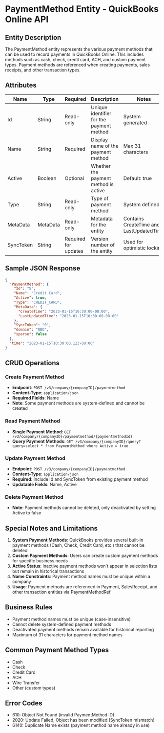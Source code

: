 # PaymentMethod Entity - QuickBooks Online API

## Entity Description
The PaymentMethod entity represents the various payment methods that can be used to record payments in QuickBooks Online. This includes methods such as cash, check, credit card, ACH, and custom payment types. Payment methods are referenced when creating payments, sales receipts, and other transaction types.

## Attributes

| Name | Type | Required | Description | Notes |
|------|------|----------|-------------|-------|
| Id | String | Read-only | Unique identifier for the payment method | System generated |
| Name | String | Required | Display name of the payment method | Max 31 characters |
| Active | Boolean | Optional | Whether the payment method is active | Default: true |
| Type | String | Read-only | Type of payment method | System defined |
| MetaData | MetaData | Read-only | Metadata for the entity | Contains CreateTime and LastUpdatedTime |
| SyncToken | String | Required for updates | Version number of the entity | Used for optimistic locking |

## Sample JSON Response

```json
{
  "PaymentMethod": {
    "Id": "5",
    "Name": "Credit Card",
    "Active": true,
    "Type": "CREDIT_CARD",
    "MetaData": {
      "CreateTime": "2023-01-15T10:30:00-08:00",
      "LastUpdatedTime": "2023-01-15T10:30:00-08:00"
    },
    "SyncToken": "0",
    "domain": "QBO",
    "sparse": false
  },
  "time": "2023-01-15T10:30:00.123-08:00"
}
```

## CRUD Operations

### Create Payment Method
- **Endpoint**: `POST /v3/company/{companyID}/paymentmethod`
- **Content-Type**: `application/json`
- **Required Fields**: Name
- **Note**: Some payment methods are system-defined and cannot be created

### Read Payment Method
- **Single Payment Method**: `GET /v3/company/{companyID}/paymentmethod/{paymentmethodId}`
- **Query Payment Methods**: `GET /v3/company/{companyID}/query?query=select * from PaymentMethod where Active = true`

### Update Payment Method
- **Endpoint**: `POST /v3/company/{companyID}/paymentmethod`
- **Content-Type**: `application/json`
- **Required**: Include Id and SyncToken from existing payment method
- **Updatable Fields**: Name, Active

### Delete Payment Method
- **Note**: Payment methods cannot be deleted, only deactivated by setting Active to false

## Special Notes and Limitations

1. **System Payment Methods**: QuickBooks provides several built-in payment methods (Cash, Check, Credit Card, etc.) that cannot be deleted
2. **Custom Payment Methods**: Users can create custom payment methods for specific business needs
3. **Active Status**: Inactive payment methods won't appear in selection lists but remain in historical transactions
4. **Name Constraints**: Payment method names must be unique within a company
5. **Usage**: Payment methods are referenced in Payment, SalesReceipt, and other transaction entities via PaymentMethodRef

## Business Rules

- Payment method names must be unique (case-insensitive)
- Cannot delete system-defined payment methods
- Deactivated payment methods remain available for historical reporting
- Maximum of 31 characters for payment method names

## Common Payment Method Types

- Cash
- Check
- Credit Card
- ACH
- Wire Transfer
- Other (custom types)

## Error Codes
- 610: Object Not Found (invalid PaymentMethod ID)
- 2020: Update Failed, Object has been modified (SyncToken mismatch)
- 6140: Duplicate Name exists (payment method name already in use)